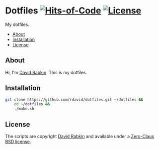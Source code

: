 # Dotfiles [![Hits-of-Code](https://hitsofcode.com/github/rdavid/dotfiles?branch=master)](https://hitsofcode.com/view/github/rdavid/dotfiles?branch=master) [![License](https://img.shields.io/badge/license-0BSD-green)](https://github.com/rdavid/dotfiles/blob/master/LICENSE)
My dotfiles.

* [About](#about)
* [Installation](#installation)
* [License](#license)

## About
Hi, I'm [David Rabkin](http://cv.rabkin.co.il). This is my dotfiles.

## Installation
```sh
git clone https://github.com/rdavid/dotfiles.git ~/dotfiles &&
	cd ~/dotfiles &&
	./make.sh
```
## License
The scripts are copyright [David Rabkin](http://cv.rabkin.co.il) and available under a [Zero-Claus BSD license](https://github.com/rdavid/dotfiles/blob/master/LICENSE).
